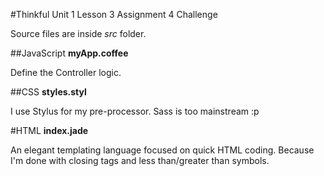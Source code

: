#Thinkful Unit 1 Lesson 3 Assignment 4 Challenge

Source files are inside _src_ folder.

##JavaScript
**myApp.coffee**

Define the Controller logic.

##CSS
**styles.styl**

I use Stylus for my pre-processor. Sass is too mainstream :p

#HTML
**index.jade**

An elegant templating language focused on quick HTML coding. Because I'm done with closing tags and less than/greater than symbols.
